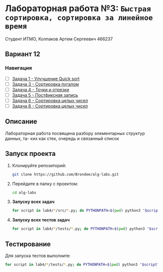 # Лабораторная работа №3: `Быстрая сортировка, сортировка за линейное время `

Студент ИТМО, Колпаков Артем Сергеевич 466237

## Вариант 12

### Навигация

- [ ] [Задача 1 - Улучшение Quick sort ](task1/)
- [ ] [Задача 3 - Сортировка пугалом ](task3/)
- [ ] [Задача 4 - Точки и отрезки ](task4/)
- [ ] [Задача 5 - Постфиксная запись ](task5/)
- [ ] [Задача 6 - Сортировка целых чисел ](task6/)
- [ ] [Задача 8 - Сортировка целых чисел ](task8/)

## Описание

Лабораторная работа посвящена разбору элементарных структур данных, та-
ких как стек, очередь и связанный список

## Запуск проекта

1. Клонируйте репозиторий:
   ```bash
   git clone https://github.com/Brondee/alg-labs.git
   ```
2. Перейдите в папку с проектом:
   ```bash
   cd alg-labs
   ```
3. **Запуску всех задач**

   ```bash
   for script in lab4/*/src/*.py; do PYTHONPATH=$(pwd) python3 "$script"; done

   ```

4. **Запуску всех тестов задач**

   ```bash
   for script in lab4/*/tests/*.py; do PYTHONPATH=$(pwd) python3 "$script"; done

   ```

## Тестирование

Для запуска тестов выполните:

```bash
for script in lab4/*/tests/*.py; do PYTHONPATH=$(pwd) python3 "$script"; done

```
